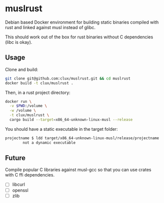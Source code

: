 # muslrust
Debian based Docker environment for building static binaries compiled with rust and linked against musl instead of glibc.

This should work out of the box for rust binaries without C dependencies (libc is okay).

## Usage
Clone and build:

```sh
git clone git@github.com:clux/muslrust.git && cd muslrust
docker build -t clux/muslrust .
```

Then, in a rust project directory:

```sh
docker run \
  -v $PWD:/volume \
  -w /volume \
  -t clux/muslrust \
  cargo build --target=x86_64-unknown-linux-musl --release
```

You should have a static executable in the target folder:

```sh
projectname $ ldd target/x86_64-unknown-linux-musl/release/projectname
        not a dynamic executable
```

## Future
Compile popular C libraries against musl-gcc so that you can use crates with C ffi dependencies.

- [ ] libcurl
- [ ] openssl
- [ ] zlib
